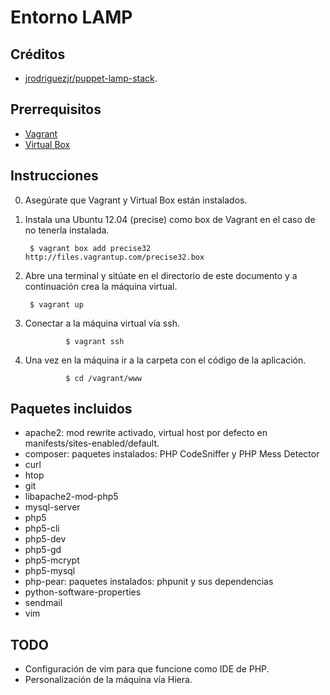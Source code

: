 # Entorno LAMP

## Créditos
* [jrodriguezjr/puppet-lamp-stack](https://github.com/jrodriguezjr/puppet-lamp-stack).

## Prerrequisitos
* [Vagrant](http://www.vagrantup.com/)
* [Virtual Box](https://www.virtualbox.org/)

## Instrucciones
0. Asegúrate que Vagrant y Virtual Box están instalados.

1. Instala una Ubuntu 12.04 (precise) como box de Vagrant en el caso de no tenerla instalada.

        $ vagrant box add precise32 http://files.vagrantup.com/precise32.box

2. Abre una terminal y sitúate en el directorio de este documento y a continuación crea la máquina virtual.

        $ vagrant up

3. Conectar a la máquina virtual vía ssh.

				$ vagrant ssh

4. Una vez en la máquina ir a la carpeta con el código de la aplicación.

				$ cd /vagrant/www

## Paquetes incluidos

* apache2: mod rewrite activado, virtual host por defecto en manifests/sites-enabled/default.
* composer: paquetes instalados: PHP CodeSniffer y PHP Mess Detector
* curl
* htop
* git
* libapache2-mod-php5
* mysql-server
* php5
* php5-cli
* php5-dev
* php5-gd
* php5-mcrypt
* php5-mysql
* php-pear: paquetes instalados: phpunit y sus dependencias
* python-software-properties
* sendmail
* vim

## TODO

* Configuración de vim para que funcione como IDE de PHP.
* Personalización de la máquina vía Hiera.
